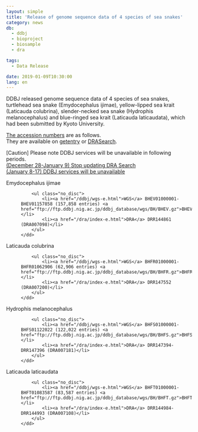 ```yaml
---
layout: simple
title: 'Release of genome sequence data of 4 species of sea snakes'
category: news
db:
  - ddbj
  - bioproject
  - biosample
  - dra

tags:
  - Data Release

date: 2019-01-09T10:30:00
lang: en
---
```


<p>DDBJ released genome sequence data of 4 species of sea snakes, turtlehead sea snake (<span class="italic">Emydocephalus ijimae</span>), yellow-lipped sea krait (<span class="italic">Laticauda colubrina</span>), slender-necked sea snake (<span class="italic">Hydrophis melanocephalus</span>) and blue-ringed sea krait (<span class="italic">Laticauda laticaudata</span>), which had been submitted by Kyoto University.</p>

<p><a href="/documents/accessions.html">The accession numbers</a> are as follows.<br>They are available on <a href="http://getentry.ddbj.nig.ac.jp/top-e.html">getentry</a> or <a href="http://ddbj.nig.ac.jp/DRASearch/">DRASearch</a>.</p>

<p><span class="red">[Caution]</span> Please note DDBJ services will be unavailable in following periods.<br><a href="/news/en/2018-12-28-e.html">(December 28-January 9) Stop updating DRA Search</a><br><a href="/news/en/2018-12-27-e.html">(January 8-17) DDBJ services will be unavailable</a></p>

<dl>
    <dt><span class="italic">Emydocephalus ijimae</span></dt>
    <dd>

        <ul class="no_disc">
            <li><a href="/ddbj/wgs-e.html">WGS</a> BHEV01000001-BHEV01157858 (157,858 entries) <a href="ftp://ftp.ddbj.nig.ac.jp/ddbj_database/wgs/BH/BHEV.gz">BHEV.gz</a></li>
            <li><a href="/dra/index-e.html">DRA</a> DRR144861 (DRA007098)</li>
        </ul>
    </dd>
</dl>

<dl>
    <dt><span class="italic">Laticauda colubrina</span></dt>
    <dd>

        <ul class="no_disc">
            <li><a href="/ddbj/wgs-e.html">WGS</a> BHFR01000001-BHFR01062906 (62,906 entries) <a href="ftp://ftp.ddbj.nig.ac.jp/ddbj_database/wgs/BH/BHFR.gz">BHFR.gz</a></li>
            <li><a href="/dra/index-e.html">DRA</a> DRR147552 (DRA007200)</li>
        </ul>
    </dd>
</dl>

<dl>
    <dt><span class="italic">Hydrophis melanocephalus</span></dt>
    <dd>

        <ul class="no_disc">
            <li><a href="/ddbj/wgs-e.html">WGS</a> BHFS01000001-BHFS01122022 (122,022 entries) <a href="ftp://ftp.ddbj.nig.ac.jp/ddbj_database/wgs/BH/BHFS.gz">BHFS.gz</a></li>
            <li><a href="/dra/index-e.html">DRA</a> DRR147394-DRR147396 (DRA007181)</li>
        </ul>
    </dd>
</dl>

<dl>
    <dt><span class="italic">Laticauda laticaudata</span></dt>
    <dd>

        <ul class="no_disc">
            <li><a href="/ddbj/wgs-e.html">WGS</a> BHFT01000001-BHFT01083587 (83,587 entries) <a href="ftp://ftp.ddbj.nig.ac.jp/ddbj_database/wgs/BH/BHFT.gz">BHFT.gz</a></li>
            <li><a href="/dra/index-e.html">DRA</a> DRR144984-DRR144993 (DRA007108)</li>
        </ul>
    </dd>
</dl>
